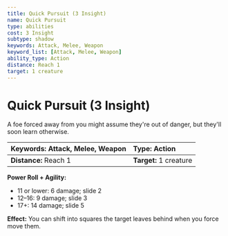 ```yaml
---
title: Quick Pursuit (3 Insight)
name: Quick Pursuit
type: abilities
cost: 3 Insight
subtype: shadow
keywords: Attack, Melee, Weapon
keyword_list: [Attack, Melee, Weapon]
ability_type: Action
distance: Reach 1
target: 1 creature
---
```


# Quick Pursuit (3 Insight)

A foe forced away from you might assume they're out of danger, but they'll soon learn otherwise.

| **Keywords:** Attack, Melee, Weapon | **Type:** Action       |
| :---------------------------------- | :--------------------- |
| **Distance:** Reach 1               | **Target:** 1 creature |

**Power Roll + Agility:**

- 11 or lower: 6 damage; slide 2
- 12–16: 9 damage; slide 3
- 17+: 14 damage; slide 5

**Effect:** You can shift into squares the target leaves behind when you force move them.
